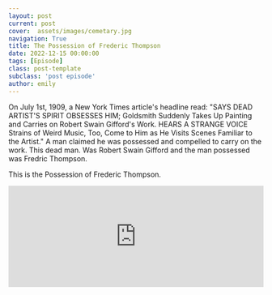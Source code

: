 ```yaml
---
layout: post
current: post
cover:  assets/images/cemetary.jpg
navigation: True
title: The Possession of Frederic Thompson
date: 2022-12-15 00:00:00
tags: [Episode]
class: post-template
subclass: 'post episode'
author: emily
---
```


On July 1st, 1909, a New York Times article's headline read: "SAYS DEAD ARTIST'S SPIRIT OBSESSES HIM; Goldsmith Suddenly Takes Up Painting and Carries on Robert Swain Gifford's Work. HEARS A STRANGE VOICE Strains of Weird Music, Too, Come to Him as He Visits Scenes Familiar to the Artist." A man claimed he was possessed and compelled to carry on the work.
This dead man. Was Robert Swain Gifford and the man possessed was Fredric Thompson.

This is the Possession of Frederic Thompson.

<iframe src="https://www.buzzsprout.com/2049734/11866203-the-possession-of-frederic-thompson?client_source=small_player&iframe=true" loading="lazy" width="100%" height="200" frameborder="0" scrolling="no" title='Hosting Evil, The Possession of Frederic Thompson'></iframe>